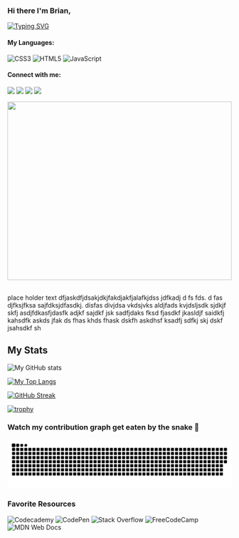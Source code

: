 ### Hi there I'm Brian,

[![Typing SVG](https://readme-typing-svg.herokuapp.com?lines=Full+Stack+Web+Developer)](https://git.io/typing-svg)

<h4 align="left">My Languages:</h3>
<p align="left">
  
![CSS3](https://img.shields.io/badge/css3-%231572B6.svg?style=for-the-badge&logo=css3&logoColor=white)
![HTML5](https://img.shields.io/badge/html5-%23E34F26.svg?style=for-the-badge&logo=html5&logoColor=white)
![JavaScript](https://img.shields.io/badge/javascript-%23323330.svg?style=for-the-badge&logo=javascript&logoColor=%23F7DF1E)

<h4 align="left">Connect with me:</h3>
<p align="left">
  
 <a href="https://discord.gg/xd4vEjPs" target="blank"><img src="https://img.shields.io/badge/Discord-5865F2?style=for-the-badge&logo=discord&logoColor=white" /></a>
 <a href="https://www.linkedin.com/in/brainybrian316/" target="blank"><img src="https://img.shields.io/badge/LinkedIn-0077B5?style=for-the-badge&logo=linkedin&logoColor=white" /></a>
  <a href="https://www.youtube.com/channel/UCSOQYGSwSQ-DvMlx4BtAONA/featured" target="blank"><img src="https://img.shields.io/badge/YouTube-FF0000?style=for-the-badge&logo=youtube&logoColor=white" /></a>
  <a href="url-redirect" target="blank"><img src="https://img.shields.io/badge/Facebook-1877F2?style=for-the-badge&logo=facebook&logoColor=white" /></a>



<a href="URL_REDIRECT" target="blank"><img align="right" src="https://cdn.dribbble.com/users/416610/screenshots/4801105/media/0f73533e44c089e41c3290d4535491ad.gif" width="100%" height="400" /></a>
&nbsp;

place holder text dfjaskdfjdsakjdkjfakdjakfjalafkjdss jdfkadj d fs fds.  d fas djfksjfksa sajfdksjdfasdkj. disfas divjdsa vkdsjvks aldjfads kvjdsljsdk sjdkjf skfj asdjfdkasfjdasfk adjkf sajdkf jsk sadfjdaks fksd fjasdkf jkasldjf saidkfj kahsdfk askds jfak ds fhas khds fhask dskfh askdhsf ksadfj sdfkj skj dskf jsahsdkf sh

## My Stats

![My GitHub stats](https://github-readme-stats.vercel.app/api?username=Brainybrian316&show_icons=true&theme=tokyonight)
  
[![My Top Langs](https://github-readme-stats.vercel.app/api/top-langs/?username=Brainybrian316&langs_count=8&card_width=495&theme=tokyonight)](https://github.com/Brainybrian316)  

[![GitHub Streak](https://github-readme-streak-stats.herokuapp.com?user=BrainyBrian316&theme=tokyonight&date_format=M%20j%5B%2C%20Y%5D)](https://git.io/streak-stats)  

[![trophy](https://github-profile-trophy.vercel.app/?username=Brainybrian316&theme=tokyonight&row=2&column=3)](https://github.com/Brainybrian316/github-profile-trophy)
  
  
### Watch my contribution graph get eaten by the snake 🐍
![@mishmanners snake gif](https://github.com/mishmanners/MishManners/blob/output/github-contribution-grid-snake.svg)
  
  ### Favorite Resources
  
  ![Codecademy](https://img.shields.io/badge/Codecademy-FFF0E5?style=for-the-badge&logo=codecademy&logoColor=1F243A)
  ![CodePen](https://img.shields.io/badge/Codepen-000000?style=for-the-badge&logo=codepen&logoColor=white)
  ![Stack Overflow](https://img.shields.io/badge/-Stackoverflow-FE7A16?style=for-the-badge&logo=stack-overflow&logoColor=white)
  ![FreeCodeCamp](https://img.shields.io/badge/Freecodecamp-%23123.svg?&style=for-the-badge&logo=freecodecamp&logoColor=green)
  ![MDN Web Docs](https://img.shields.io/badge/MDN_Web_Docs-black?style=for-the-badge&logo=mdnwebdocs&logoColor=white)
